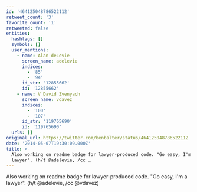 ```yaml
---
id: '464125048786522112'
retweet_count: '3'
favorite_count: '1'
retweeted: false
entities:
  hashtags: []
  symbols: []
  user_mentions:
    - name: Alan deLevie
      screen_name: adelevie
      indices:
        - '85'
        - '94'
      id_str: '12855662'
      id: '12855662'
    - name: V David Zvenyach
      screen_name: vdavez
      indices:
        - '100'
        - '107'
      id_str: '119765690'
      id: '119765690'
  urls: []
original_url: https://twitter.com/benbalter/status/464125048786522112
date: '2014-05-07T19:30:09.000Z'
title: >-
  Also working on readme badge for lawyer-produced code. "Go easy, I'm a
  lawyer". (h/t @adelevie, /cc …
---
```


Also working on readme badge for lawyer-produced code. "Go easy, I'm a lawyer". (h/t @adelevie, /cc @vdavez)
